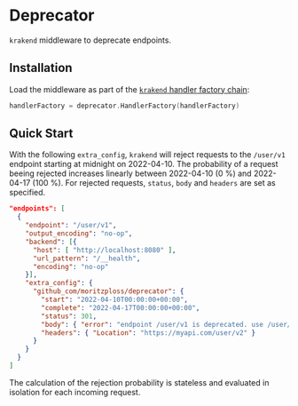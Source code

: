 # Deprecator

`krakend` middleware to deprecate endpoints.

## Installation

Load the middleware as part of the [`krakend` handler factory chain](https://github.com/devopsfaith/krakend-ce/blob/master/handler_factory.go):

```go
handlerFactory = deprecator.HandlerFactory(handlerFactory)
```

## Quick Start

With the following `extra_config`, `krakend` will reject requests to the
`/user/v1` endpoint starting at midnight on 2022-04-10. The probability
of a request beeing rejected increases linearly between 2022-04-10 (0 %) and
2022-04-17 (100 %). For rejected requests, `status`, `body` and `headers` are
set as specified.

```json
"endpoints": [
  {
    "endpoint": "/user/v1",
    "output_encoding": "no-op",
    "backend": [{
      "host": [ "http://localhost:8080" ],
      "url_pattern": "/__health",
      "encoding": "no-op"
    }],
    "extra_config": {
      "github_com/moritzploss/deprecator": {
        "start": "2022-04-10T00:00:00+00:00",
        "complete": "2022-04-17T00:00:00+00:00",
        "status": 301,
        "body": { "error": "endpoint /user/v1 is deprecated. use /user/v2 instead." },
        "headers": { "Location": "https://myapi.com/user/v2" }
      }
    }
  }
]
```

The calculation of the rejection probability is stateless and evaluated in
isolation for each incoming request.
